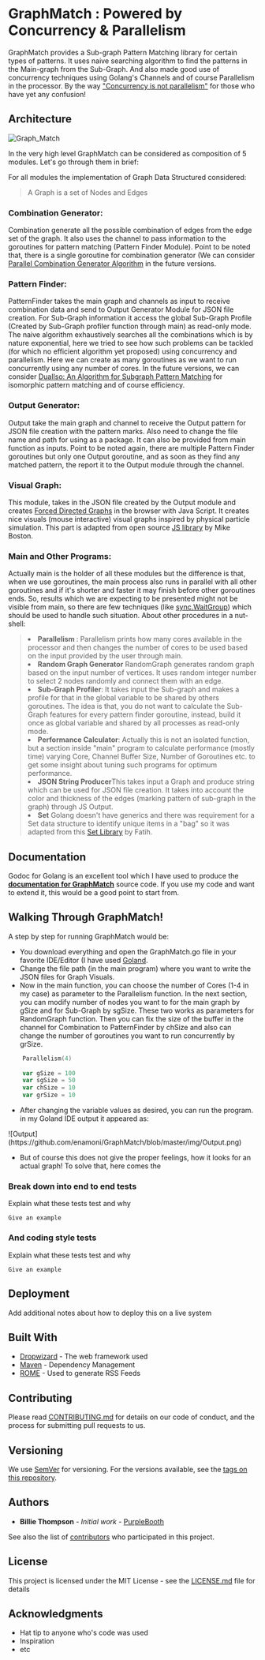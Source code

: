 # __GraphMatch__ :  Powered by Concurrency & Parallelism
GraphMatch provides a Sub-graph Pattern Matching library for certain types of patterns. It uses naive searching algorithm to find the patterns in the Main-graph from the Sub-Graph. And also made good use of concurrency techniques using Golang's Channels and of course Parallelism in the processor. By the way ["Concurrency is not parallelism"](https://blog.golang.org/concurrency-is-not-parallelism) for those who have yet any confusion!

## **Architecture**
![Graph_Match](https://github.com/enamoni/GraphMatch/blob/master/img/GraphMatch.png)

In the very high level GraphMatch can be considered as composition of 5 modules. Let's go through them in brief:

For all modules the implementation of Graph Data Structured considered:

>A Graph is a set of Nodes and Edges

### Combination Generator: 
Combination generate all the possible combination of edges from the edge set of the graph. It also uses the channel to pass information to the goroutines for pattern matching (Pattern Finder Module). Point to be noted that, there is a single goroutine for combination generator (We can consider [Parallel Combination Generator Algorithm](http://www.sciencedirect.com/science/article/pii/0020019089901920) in the future versions.

### Pattern Finder: 
 PatternFinder takes the main graph and channels as input to receive combination data and send to Output Generator Module for JSON file creation. For Sub-Graph information it access the global Sub-Graph Profile (Created by Sub-Graph profiler function through main) as read-only mode. The naive algorithm exhaustively searches all the combinations which is by nature exponential, here we tried to see how such problems can be tackled (for which no efficient algorithm yet proposed) using concurrency and parallelism. Here we can create as many goroutines as we want to run concurrently using any number of cores. In the future versions, we can consider [DualIso: An Algorithm for Subgraph Pattern Matching](http://ieeexplore.ieee.org/document/6906821/?reload=true) for isomorphic pattern matching and of course efficiency. 

### Output Generator:
Output take the main graph and channel to receive the Output pattern for JSON file creation with the pattern marks. Also need to change the file name and path for using as a package. It can also be provided from main function as inputs. Point to be noted again, there are multiple Pattern Finder goroutines but only one Output goroutine, and as soon as they find any matched pattern, the report it to the Output module through the channel.

### Visual Graph:
This module, takes in the JSON file created by the Output module and creates [Forced Directed Graphs](https://en.wikipedia.org/wiki/Force-directed_graph_drawing) in the browser with Java Script. It creates nice visuals (mouse interactive) visual graphs inspired by physical particle simulation. This part is adapted from open source [JS library](https://gist.github.com/mbostock) by Mike Boston.

### Main and Other Programs:
Actually main is the holder of all these modules but the difference is that, when we use goroutines, the main process also runs in parallel with all other goroutines and if it's shorter and faster it may finish before other goroutines ends. So, results which we are expecting to be presented might not be visible from main, so there are few techniques (like [sync.WaitGroup](https://golang.org/pkg/sync/)) which should be used to handle such situation. About other procedures in a nut-shell:

<blockquote>
<li><b>Parallelism </b>:  Parallelism prints how many cores available in the processor and then changes the number of cores to be used based on the input provided by the user through main.
<li> <b>Random Graph Generator</b> RandomGraph generates random graph based on the input number of vertices. It uses random integer number to select 2 nodes randomly and connect them with an edge.
<li> <b>Sub-Graph Profiler</b>:  It takes input the Sub-graph and makes a profile for that in the global variable to be shared by others goroutines. The idea is that, you do not want to calculate the Sub-Graph features for every pattern finder goroutine, instead, build it once as global variable and shared by all processes as read-only mode.
<li> <b>Performance Calculator</b>:  Actually this is not an isolated function, but a section inside "main" program to calculate performance (mostly time) varying Core, Channel Buffer Size, Number of Goroutines etc. to get some insight about tuning such programs for optimum performance. 
<li><b> JSON String Producer</b>This takes input a Graph and produce string which can be used for JSON file creation. It takes into account the color and thickness of the edges (marking pattern of sub-graph in the graph) through JS Output.
<li><b>Set</b> Golang doesn't have generics and there was requirement for a Set data structure to identify unique items in a "bag" so it was adapted from this <a href="https://github.com/fatih/set">Set Library</a> by Fatih.

</blockquote>


## **Documentation**

Godoc for Golang is an excellent tool which I have used to produce the [**documentation for GraphMatch**](https://godoc.org/github.com/enamoni/GraphMatch) source code. If you use my code and want to extend it, this would be a good point to start from.

## **Walking Through GraphMatch!**
A step by step for running GraphMatch would be:

* You download everything and open the GraphMatch.go file in your favorite IDE/Editor (I have used [Goland](https://www.jetbrains.com/go/).
* Change the file path (in the main program) where you want to write the JSON files for Graph Visuals.
* Now in the main function, you can choose the number of Cores (1-4 in my case) as parameter to the Parallelism function. In the next section, you can modify number of nodes you want to for the main graph by gSize and for Sub-Graph by sgSize. These two works as parameters for RandomGraph function. Then you can fix the size of the buffer in the channel for Combination to PatternFinder by chSize and also can change the number of goroutines you want to run concurrently by grSize.
```go
	Parallelism(4)
	
	var gSize = 100
	var sgSize = 50
	var chSize = 10
	var grSize = 10
```
* After changing the variable values as desired, you can run the program. in my Goland IDE output it appeared as:

<p></p>
![Output](https://github.com/enamoni/GraphMatch/blob/master/img/Output.png)


* But of course this does not give the proper feelings, how it looks for an actual graph! To solve that, here comes the 

### Break down into end to end tests

Explain what these tests test and why

```
Give an example
```

### And coding style tests

Explain what these tests test and why

```
Give an example
```

## Deployment

Add additional notes about how to deploy this on a live system

## Built With

* [Dropwizard](http://www.dropwizard.io/1.0.2/docs/) - The web framework used
* [Maven](https://maven.apache.org/) - Dependency Management
* [ROME](https://rometools.github.io/rome/) - Used to generate RSS Feeds

## Contributing

Please read [CONTRIBUTING.md](https://gist.github.com/PurpleBooth/b24679402957c63ec426) for details on our code of conduct, and the process for submitting pull requests to us.

## Versioning

We use [SemVer](http://semver.org/) for versioning. For the versions available, see the [tags on this repository](https://github.com/your/project/tags). 

## Authors

* **Billie Thompson** - *Initial work* - [PurpleBooth](https://github.com/PurpleBooth)

See also the list of [contributors](https://github.com/your/project/contributors) who participated in this project.

## License

This project is licensed under the MIT License - see the [LICENSE.md](LICENSE.md) file for details

## Acknowledgments

* Hat tip to anyone who's code was used
* Inspiration
* etc
